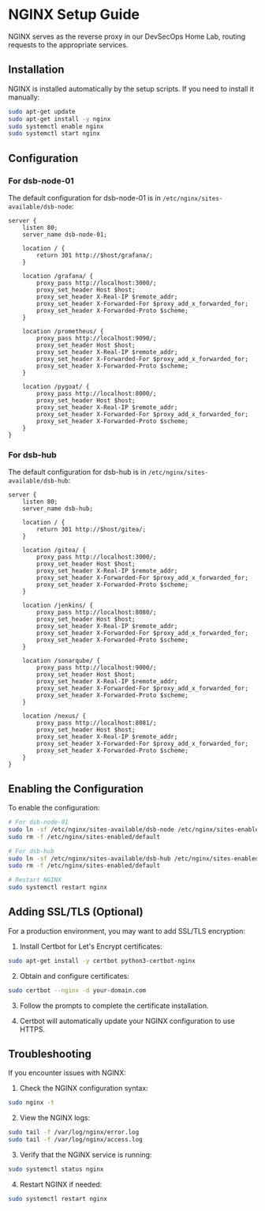 # NGINX Setup Guide

NGINX serves as the reverse proxy in our DevSecOps Home Lab, routing requests to the appropriate services.

## Installation

NGINX is installed automatically by the setup scripts. If you need to install it manually:

```bash
sudo apt-get update
sudo apt-get install -y nginx
sudo systemctl enable nginx
sudo systemctl start nginx
```

## Configuration

### For dsb-node-01

The default configuration for dsb-node-01 is in `/etc/nginx/sites-available/dsb-node`:

```nginx
server {
    listen 80;
    server_name dsb-node-01;

    location / {
        return 301 http://$host/grafana/;
    }

    location /grafana/ {
        proxy_pass http://localhost:3000/;
        proxy_set_header Host $host;
        proxy_set_header X-Real-IP $remote_addr;
        proxy_set_header X-Forwarded-For $proxy_add_x_forwarded_for;
        proxy_set_header X-Forwarded-Proto $scheme;
    }

    location /prometheus/ {
        proxy_pass http://localhost:9090/;
        proxy_set_header Host $host;
        proxy_set_header X-Real-IP $remote_addr;
        proxy_set_header X-Forwarded-For $proxy_add_x_forwarded_for;
        proxy_set_header X-Forwarded-Proto $scheme;
    }

    location /pygoat/ {
        proxy_pass http://localhost:8000/;
        proxy_set_header Host $host;
        proxy_set_header X-Real-IP $remote_addr;
        proxy_set_header X-Forwarded-For $proxy_add_x_forwarded_for;
        proxy_set_header X-Forwarded-Proto $scheme;
    }
}
```

### For dsb-hub

The default configuration for dsb-hub is in `/etc/nginx/sites-available/dsb-hub`:

```nginx
server {
    listen 80;
    server_name dsb-hub;

    location / {
        return 301 http://$host/gitea/;
    }

    location /gitea/ {
        proxy_pass http://localhost:3000/;
        proxy_set_header Host $host;
        proxy_set_header X-Real-IP $remote_addr;
        proxy_set_header X-Forwarded-For $proxy_add_x_forwarded_for;
        proxy_set_header X-Forwarded-Proto $scheme;
    }

    location /jenkins/ {
        proxy_pass http://localhost:8080/;
        proxy_set_header Host $host;
        proxy_set_header X-Real-IP $remote_addr;
        proxy_set_header X-Forwarded-For $proxy_add_x_forwarded_for;
        proxy_set_header X-Forwarded-Proto $scheme;
    }

    location /sonarqube/ {
        proxy_pass http://localhost:9000/;
        proxy_set_header Host $host;
        proxy_set_header X-Real-IP $remote_addr;
        proxy_set_header X-Forwarded-For $proxy_add_x_forwarded_for;
        proxy_set_header X-Forwarded-Proto $scheme;
    }

    location /nexus/ {
        proxy_pass http://localhost:8081/;
        proxy_set_header Host $host;
        proxy_set_header X-Real-IP $remote_addr;
        proxy_set_header X-Forwarded-For $proxy_add_x_forwarded_for;
        proxy_set_header X-Forwarded-Proto $scheme;
    }
}
```

## Enabling the Configuration

To enable the configuration:

```bash
# For dsb-node-01
sudo ln -sf /etc/nginx/sites-available/dsb-node /etc/nginx/sites-enabled/
sudo rm -f /etc/nginx/sites-enabled/default

# For dsb-hub
sudo ln -sf /etc/nginx/sites-available/dsb-hub /etc/nginx/sites-enabled/
sudo rm -f /etc/nginx/sites-enabled/default

# Restart NGINX
sudo systemctl restart nginx
```

## Adding SSL/TLS (Optional)

For a production environment, you may want to add SSL/TLS encryption:

1. Install Certbot for Let's Encrypt certificates:

```bash
sudo apt-get install -y certbot python3-certbot-nginx
```

2. Obtain and configure certificates:

```bash
sudo certbot --nginx -d your-domain.com
```

3. Follow the prompts to complete the certificate installation.

4. Certbot will automatically update your NGINX configuration to use HTTPS.

## Troubleshooting

If you encounter issues with NGINX:

1. Check the NGINX configuration syntax:

```bash
sudo nginx -t
```

2. View the NGINX logs:

```bash
sudo tail -f /var/log/nginx/error.log
sudo tail -f /var/log/nginx/access.log
```

3. Verify that the NGINX service is running:

```bash
sudo systemctl status nginx
```

4. Restart NGINX if needed:

```bash
sudo systemctl restart nginx
```